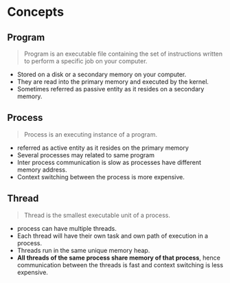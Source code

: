 # Concepts

## Program
> Program is an executable file containing the set of instructions written to perform a specific job on your computer.
- Stored on a disk or a secondary memory on your computer.
- They are read into the primary memory and executed by the kernel.
- Sometimes referred as passive entity as it resides on a secondary memory.

## Process
> Process is an executing instance of a program.
- referred as active entity as it resides on the primary memory
- Several processes may related to same program
- Inter process communication is slow as processes have different memory address.
- Context switching between the process is more expensive.

## Thread
> Thread is the smallest executable unit of a process.
- process can have multiple threads.
- Each thread will have their own task and own path of execution in a process.
- Threads run in the same unique memory heap.
- **All threads of the same process share memory of that process**, hence communication between the threads is fast and context switching is less expensive.
